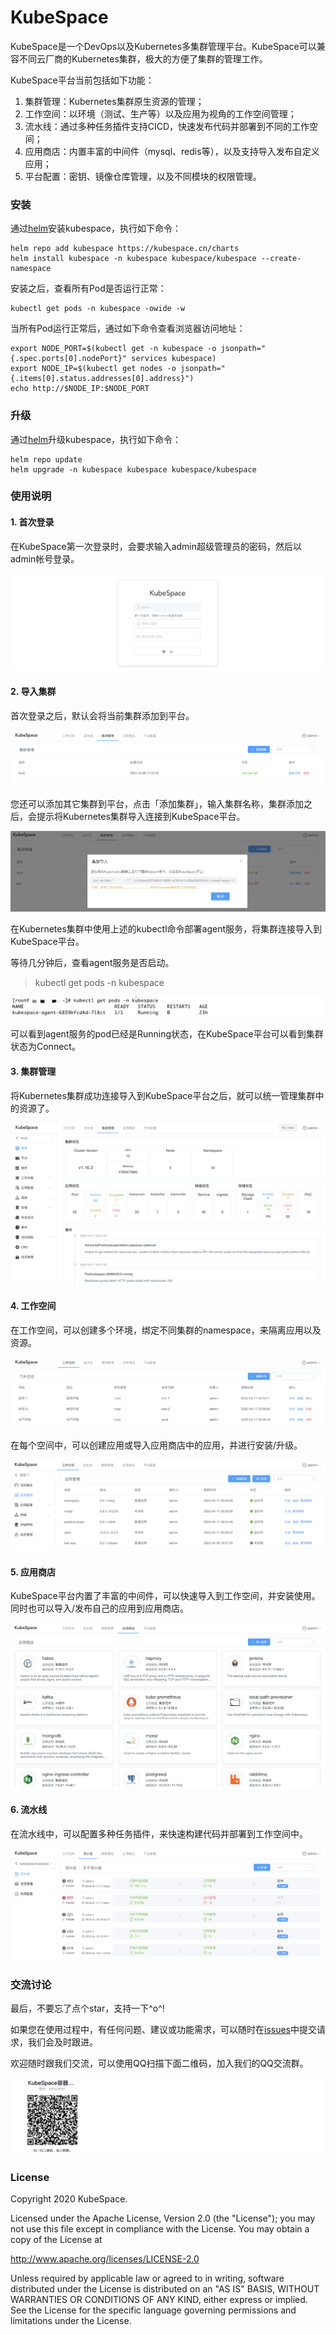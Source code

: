 # KubeSpace

KubeSpace是一个DevOps以及Kubernetes多集群管理平台。KubeSpace可以兼容不同云厂商的Kubernetes集群，极大的方便了集群的管理工作。

KubeSpace平台当前包括如下功能：

1. 集群管理：Kubernetes集群原生资源的管理；
2. 工作空间：以环境（测试、生产等）以及应用为视角的工作空间管理；
3. 流水线：通过多种任务插件支持CICD，快速发布代码并部署到不同的工作空间；
4. 应用商店：内置丰富的中间件（mysql、redis等），以及支持导入发布自定义应用；
5. 平台配置：密钥、镜像仓库管理，以及不同模块的权限管理。

### 安装

通过[helm](https://helm.sh/docs/intro/install/)安装kubespace，执行如下命令：
```
helm repo add kubespace https://kubespace.cn/charts
helm install kubespace -n kubespace kubespace/kubespace --create-namespace
```

安装之后，查看所有Pod是否运行正常：
```
kubectl get pods -n kubespace -owide -w
```

当所有Pod运行正常后，通过如下命令查看浏览器访问地址：
```
export NODE_PORT=$(kubectl get -n kubespace -o jsonpath="{.spec.ports[0].nodePort}" services kubespace)
export NODE_IP=$(kubectl get nodes -o jsonpath="{.items[0].status.addresses[0].address}")
echo http://$NODE_IP:$NODE_PORT
```

### 升级

通过[helm](https://helm.sh/docs/intro/install/)升级kubespace，执行如下命令：
```
helm repo update
helm upgrade -n kubespace kubespace kubespace/kubespace
```


### 使用说明

#### 1. 首次登录

在KubeSpace第一次登录时，会要求输入admin超级管理员的密码，然后以admin帐号登录。

![image-20220417231527522](docs/images/first-login.png)

#### 2. 导入集群

首次登录之后，默认会将当前集群添加到平台。

![image-20220417231727415](docs/images/local-cluster.png)

您还可以添加其它集群到平台，点击「添加集群」，输入集群名称，集群添加之后，会提示将Kubernetes集群导入连接到KubeSpace平台。

![image-20220417231929325](docs/images/load-cluster.png)

在Kubernetes集群中使用上述的kubectl命令部署agent服务，将集群连接导入到KubeSpace平台。

等待几分钟后，查看agent服务是否启动。

> kubectl get pods -n kubespace

![image-20220417232659510](docs/images/connect-agent.png)

可以看到agent服务的pod已经是Running状态，在KubeSpace平台可以看到集群状态为Connect。

#### 3. 集群管理

将Kubernetes集群成功连接导入到KubeSpace平台之后，就可以统一管理集群中的资源了。

![image-20220417233240672](docs/images/cluster-manage.png)

#### 4. 工作空间

在工作空间，可以创建多个环境，绑定不同集群的namespace，来隔离应用以及资源。

![image-20220417233850207](docs/images/workspace-index.png)

在每个空间中，可以创建应用或导入应用商店中的应用，并进行安装/升级。

![image-20220417234019156](docs/images/workspace-app.png)

#### 5. 应用商店

KubeSpace平台内置了丰富的中间件，可以快速导入到工作空间，并安装使用。同时也可以导入/发布自己的应用到应用商店。

![image-20220417234208024](docs/images/appstore.png)

#### 6. 流水线

在流水线中，可以配置多种任务插件，来快速构建代码并部署到工作空间中。

![image-20220417234523342](docs/images/pipelin-build.png)

### 交流讨论

最后，不要忘了点个star，支持一下^o^!

如果您在使用过程中，有任何问题、建议或功能需求，可以随时在[issues](https://github.com/kubespace/kubespace/issues)中提交请求，我们会及时跟进。

欢迎随时跟我们交流，可以使用QQ扫描下面二维码，加入我们的QQ交流群。

![image-20220417234523342](docs/images/qq-qrcode-1.png)

### License
Copyright 2020 KubeSpace.

Licensed under the Apache License, Version 2.0 (the "License"); you may not use this file except in compliance with the License. You may obtain a copy of the License at

http://www.apache.org/licenses/LICENSE-2.0

Unless required by applicable law or agreed to in writing, software distributed under the License is distributed on an "AS IS" BASIS, WITHOUT WARRANTIES OR CONDITIONS OF ANY KIND, either express or implied. See the License for the specific language governing permissions and limitations under the License.